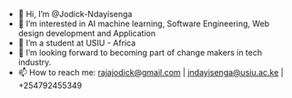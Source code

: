 - 👋 Hi, I’m @Jodick-Ndayisenga
- 👀 I’m interested in AI machine learning, Software Engineering, Web design development and Application
- 🌱 I’m a student at USIU - Africa
- 💞️ I’m looking forward to becoming part of change makers in tech industry.
- 📫 How to reach me: rajajodick@gmail.com | jndayisenga@usiu.ac.ke | +254792455349

<!---
Jodick-Ndayisenga/Jodick-Ndayisenga is a ✨ special ✨ repository because its `README.md` (this file) appears on your GitHub profile.
You can click the Preview link to take a look at your changes.
--->
